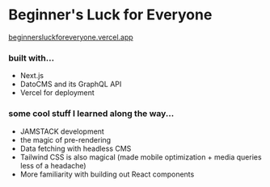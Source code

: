 # Beginner's Luck for Everyone

[beginnersluckforeveryone.vercel.app](beginnersluckforeveryone.vercel.app)

### built with...

- Next.js
- DatoCMS and its GraphQL API
- Vercel for deployment

### some cool stuff I learned along the way...

- JAMSTACK development
- the magic of pre-rendering 
- Data fetching with headless CMS 
- Tailwind CSS is also magical (made mobile optimization + media queries less of a headache)
- More familiarity with building out React components